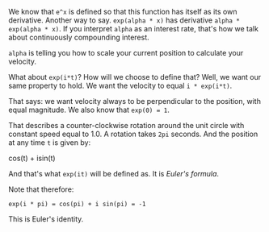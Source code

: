 We know that `e^x` is defined so that this function has itself as its
own derivative. Another way to say. `exp(alpha * x)` has derivative
`alpha * exp(alpha * x)`. If you interpret `alpha` as an interest rate,
that's how we talk about continuously compounding interest.

`alpha` is telling you how to scale your current position to calculate
your velocity.

What about `exp(i*t)`? How will we choose to define that? Well, we want
our same property to hold. We want the velocity to equal `i * exp(i*t)`.

That says: we want velocity always to be perpendicular to the position,
with equal magnitude. We also know that `exp(0) = 1`.

That describes a counter-clockwise rotation around the unit circle with
constant speed equal to 1.0. A rotation takes `2pi` seconds. And the
position at any time `t` is given by:

  cos(t) + isin(t)

And that's what `exp(it)` will be defined as. It is *Euler's formula*.

Note that therefore:

    exp(i * pi) = cos(pi) + i sin(pi) = -1

This is Euler's identity.
